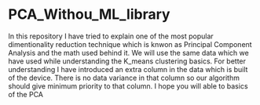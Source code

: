 # PCA_Withou_ML_library
In this repository I have tried to explain one of the most popular dimentionality reduction technique which is knwon as Principal 
Component Analysis and the math used behind it. We will use the same data which we have used while understanding the K_means clustering
basics. For better understanding I have introduced an extra column in the data which is built of the device. There is no data variance in
that column so our algorithm should give minimum priority to that column. 
I hope you will able to basics of the PCA
